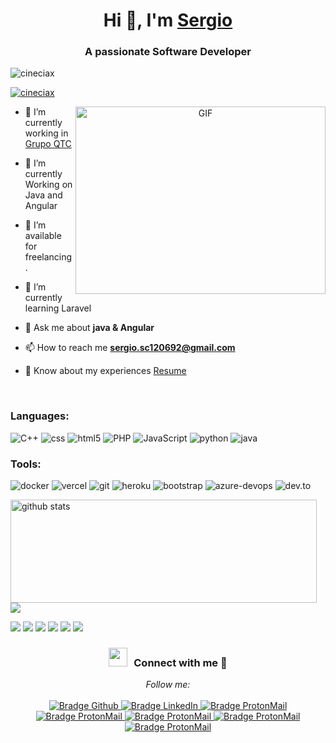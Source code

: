 <h1 align="center">Hi 👋, I'm <a href="https://cineciax.github.io/Me.io/" target="blank">
Sergio</a></h1>
<h3 align="center">A passionate Software Developer</h3>

<p align="left"> <img src="https://komarev.com/ghpvc/?username=cineciax&label=Profile%20views&color=0e75b6&style=flat" alt="cineciax" /> </p>

<p align="left"> <a href="https://twitter.com/cineciax" target="blank"><img src="https://img.shields.io/twitter/follow/cineciax?logo=twitter&style=for-the-badge" alt="cineciax" /></a> </p>

<a target="_blank" align="center">
  <img align="right" top="500" height="300" width="400" alt="GIF" src="https://media.giphy.com/media/SWoSkN6DxTszqIKEqv/giphy.gif">
</a>

- 🔭 I’m currently working in <a href="https://quetalcompra.com/" target="blank">Grupo QTC</a>

- 🌱 I’m currently Working on Java and Angular

- 🤝 I’m available for freelancing.

- 🌱 I’m currently learning Laravel

<!--- 📝 I regularly write articles on [https://dev.to/cineciax](https://dev.to/cineciax)-->

- 💬 Ask me about **java & Angular**

- 📫 How to reach me **sergio.sc120692@gmail.com**

- 📄 Know about my experiences <a href="https://github.com/cineciax/me.io/blob/main/CV%20Sergio_.pdf" target="blank">Resume</a>
<br/>

<div>
        <h3>Languages:</h3>
        <p style="text-align: left;">
            <img src="https://img.shields.io/badge/C%2B%2B-00599C?style=for-the-badge&logo=c%2B%2B&logoColor=white" alt="C++">
            <img src="https://img.shields.io/badge/CSS3-1572B6?style=for-the-badge&logo=css3&logoColor=white" alt="css">
            <img src="https://img.shields.io/badge/HTML5-E34F26?style=for-the-badge&logo=html5&logoColor=white" alt="html5">
            <img src="https://img.shields.io/badge/PHP-777BB4?style=for-the-badge&logo=php&logoColor=white" alt="PHP">
            <img src="https://img.shields.io/badge/JavaScript-323330?style=for-the-badge&logo=javascript&logoColor=F7DF1E" alt="JavaScript">
            <img src="https://img.shields.io/badge/Python-FFD43B?style=for-the-badge&logo=python&logoColor=blue" alt="python">
            <img src="https://img.shields.io/badge/Java-ED8B00?style=for-the-badge&logo=java&logoColor=white" alt="java">
        </p>
        <h3>Tools:</h3>
        <p>
            <img src="https://img.shields.io/badge/Docker-2CA5E0?style=for-the-badge&logo=docker&logoColor=white" alt="docker">
            <img src="https://img.shields.io/badge/Vercel-000000?style=for-the-badge&logo=vercel&logoColor=white" alt="vercel">
            <img src="https://img.shields.io/badge/GIT-E44C30?style=for-the-badge&logo=git&logoColor=white" alt="git">
            <img src="https://img.shields.io/badge/Heroku-430098?style=for-the-badge&logo=heroku&logoColor=white" alt="heroku">
            <img src="https://img.shields.io/badge/Bootstrap-563D7C?style=for-the-badge&logo=bootstrap&logoColor=white" alt="bootstrap">
            <img src="https://img.shields.io/badge/Azure_DevOps-0078D7?style=for-the-badge&logo=azure-devops&logoColor=white" alt="azure-devops">
            <img src="https://img.shields.io/badge/dev.to-0A0A0A?style=for-the-badge&logo=devdotto&logoColor=white" alt="dev.to">
        </p>
    </div>
<p>
  <img align="left" width="490" height="165" src="https://github-readme-stats.vercel.app/api/?username=cineciax&show_icons=true&title_color=fffffff&icon_color=000000&text_color=000000" alt="github stats"/>
  <a href="https://github.com/anuraghazra/github-readme-stats">
    <img align="center" src="https://github-readme-stats.anuraghazra1.vercel.app/api/top-langs/?username=cineciax" />
  </a>
  <p>
    <img src="https://views.whatilearened.today/views/github/cineciax/views.svg"/>
    <a href="https://github.com/cineciax/"><img src="https://img.shields.io/github/followers/cineciax?color=%234CC61E&label=GitHub%20Followers%20%3A"/></a>
    <a href="https://github.com/cineciax?tab=repositories"><img src="https://badges.frapsoft.com/os/v2/open-source.svg?v=103"/></a>
    <a href="https://github.com/Naereen/badges"><img src="https://img.shields.io/badge/badges-awesome-green.svg"/></a>
    <a href="mailto:sergio.sc120692@gmail.com?subject=[GitHub]%20🔥%20Ask%20me%20anything&body=Hello%20Bayrem%2C%0A%0AI am%20sending%20you%20this%20mail%20after%20seeing%20your%20GitHub profile%20to..."><img src="https://img.shields.io/badge/Ask%20me-anything-1abc9c.svg"/></a>
    <img src="https://img.shields.io/badge/Os-Debian-a80030"/>
  </p>
</p>
<h3 align="center" > <img src="https://media.giphy.com/media/iY8CRBdQXODJSCERIr/giphy.gif" width="30" height="30" style="margin-right: 10px;">Connect with me 🤝 </h3>
<p align="center">
    <i>Follow me:</i>
    <br/><br/>
    <a href="https://github.com/cineciax" target="_blank">
        <img src="https://img.shields.io/badge/-Github-000?logo=github&style=for-the-badge&logoColor=white" alt="Bradge Github" />
    </a>
    <!--<a href="https://t.me/matheusfelipeog" target="_blank">
        <img src="https://img.shields.io/badge/-Telegram-2CA5E0?logo=telegram&style=for-the-badge&logoColor=white" alt="Bradge Telegram" />
    </a>-->
    <a href="https://www.linkedin.com/in/sergio-yampier-sandoval-castillo/" target="_blank">
        <img src="https://img.shields.io/badge/-LinkedIn-0077B5?logo=linkedin&style=for-the-badge&logoColor=white" alt="Bradge LinkedIn" />
    </a>
    <a href="mailto:sergio.sc120692@g.com" target="_blank">
        <img src="https://img.shields.io/badge/Gmail-D14836?style=for-the-badge&logo=gmail&logoColor=white" alt="Bradge ProtonMail" />
    </a>
    <a href="https://www.youtube.com/@cineciax-y4b" target="_blank">
        <img src="https://img.shields.io/badge/YouTube-%23FF0000.svg?style=for-the-badge&logo=YouTube&logoColor=white" alt="Bradge ProtonMail" />
    </a>
    <a href="https://www.facebook.com/cineciax" target="_blank">
        <img src="https://img.shields.io/badge/Facebook-%231877F2.svg?style=for-the-badge&logo=Facebook&logoColor=white" alt="Bradge ProtonMail" />
    </a>
    <a href="https://www.twitch.tv/cineciax" target="_blank">
        <img src="https://img.shields.io/badge/Twitch-%239146FF.svg?style=for-the-badge&logo=Twitch&logoColor=white" alt="Bradge ProtonMail" />
    </a>
    <a href="https://www.tiktok.com/@cineciax" target="_blank">
        <img src="https://img.shields.io/badge/TikTok-%23000000.svg?style=for-the-badge&logo=TikTok&logoColor=white" alt="Bradge ProtonMail" />
    </a>
</p>
